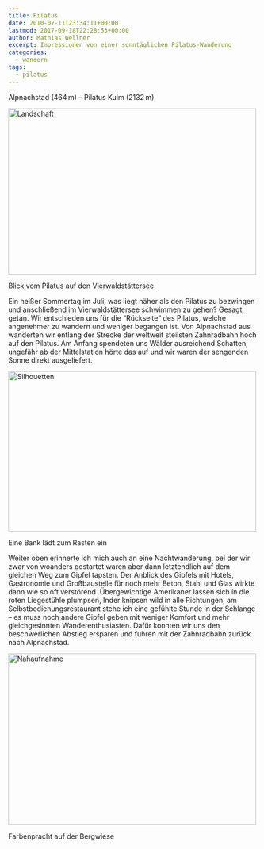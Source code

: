 ```yaml
---
title: Pilatus
date: 2010-07-11T23:34:11+00:00
lastmod: 2017-09-18T22:28:53+00:00
author: Mathias Wellner
excerpt: Impressionen von einer sonntäglichen Pilatus-Wanderung
categories:
  - wandern
tags:
  - pilatus
---
```

Alpnachstad (464&thinsp;m) &ndash; Pilatus Kulm (2132&thinsp;m)
<!--more-->

<div style="width: 510px" class="wp-caption aligncenter">
  <a href="http://www.flickr.com/photos/mwellner/4790318123/" title="Landschaft by mwellner, on Flickr"><img src="http://farm5.static.flickr.com/4074/4790318123_a272d91de8.jpg" width="500" height="335" alt="Landschaft" /></a>
  
  <p class="wp-caption-text">
    Blick vom Pilatus auf den Vierwaldstättersee<br />
  </p>
</div>

Ein heißer Sommertag im Juli, was liegt näher als den Pilatus zu bezwingen und anschließend im Vierwaldstättersee schwimmen zu gehen? Gesagt, getan. Wir entschieden uns für die &#8220;Rückseite&#8221; des Pilatus, welche angenehmer zu wandern und weniger begangen ist. Von Alpnachstad aus wanderten wir entlang der Strecke der weltweit steilsten Zahnradbahn hoch auf den Pilatus. Am Anfang spendeten uns Wälder ausreichend Schatten, ungefähr ab der Mittelstation hörte das auf und wir waren der sengenden Sonne direkt ausgeliefert. 

<div style="width: 510px" class="wp-caption aligncenter">
  <a href="http://www.flickr.com/photos/mwellner/4790318413/" title="Silhouetten by mwellner, on Flickr"><img src="http://farm5.static.flickr.com/4075/4790318413_d33fe05ecb.jpg" width="500" height="323" alt="Silhouetten" /></a>
  
  <p class="wp-caption-text">
    Eine Bank lädt zum Rasten ein<br />
  </p>
</div>

Weiter oben erinnerte ich mich auch an eine Nachtwanderung, bei der wir zwar von woanders gestartet waren aber dann letztendlich auf dem gleichen Weg zum Gipfel tapsten. Der Anblick des Gipfels mit Hotels, Gastronomie und Großbaustelle für noch mehr Beton, Stahl und Glas wirkte dann wie so oft verstörend. Übergewichtige Amerikaner lassen sich in die roten Liegestühle plumpsen, Inder knipsen wild in alle Richtungen, am Selbstbedienungsrestaurant stehe ich eine gefühlte Stunde in der Schlange &ndash; es muss noch andere Gipfel geben mit weniger Komfort und mehr gleichgesinnten Wanderenthusiasten. Dafür konnten wir uns den beschwerlichen Abstieg ersparen und fuhren mit der Zahnradbahn zurück nach Alpnachstad. 

<div style="width: 510px" class="wp-caption aligncenter">
  <a href="http://www.flickr.com/photos/mwellner/4790950950/" title="Nahaufnahme by mwellner, on Flickr"><img src="http://farm5.static.flickr.com/4139/4790950950_c7963be5fb_o.jpg" width="500" height="346" alt="Nahaufnahme" /></a>
  
  <p class="wp-caption-text">
    Farbenpracht auf der Bergwiese<br />
  </p>
</div>